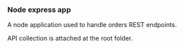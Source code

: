 ### Node express app

A node application used to handle orders REST endpoints.

API collection is attached at the root folder.

